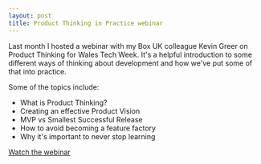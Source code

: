 ```yaml
---
layout: post
title: Product Thinking in Practice webinar
---
```


Last month I hosted a webinar with my Box UK colleague Kevin Greer on Product Thinking for Wales Tech Week. It's a helpful introduction to some different ways of thinking about development and how we've put some of that into practice.

Some of the topics include:

- What is Product Thinking?
- Creating an effective Product Vision
- MVP vs Smallest Successful Release
- How to avoid becoming a feature factory
- Why it's important to never stop learning


[Watch the webinar](https://vimeo.com/439966290)
